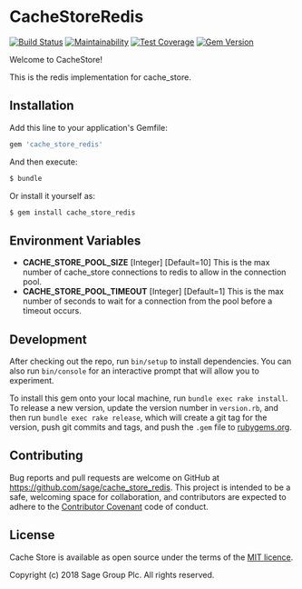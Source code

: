 # CacheStoreRedis

[![Build Status](https://travis-ci.org/Sage/cache_store_redis.svg?branch=master)](https://travis-ci.org/Sage/cache_store_redis)
[![Maintainability](https://api.codeclimate.com/v1/badges/c6a9256278881eab8328/maintainability)](https://codeclimate.com/github/Sage/cache_store_redis/maintainability)
[![Test Coverage](https://api.codeclimate.com/v1/badges/c6a9256278881eab8328/test_coverage)](https://codeclimate.com/github/Sage/cache_store_redis/test_coverage)
[![Gem Version](https://badge.fury.io/rb/cache_store_redis.svg)](https://badge.fury.io/rb/cache_store_redis)

Welcome to CacheStore!

This is the redis implementation for cache_store.

## Installation

Add this line to your application's Gemfile:

```ruby
gem 'cache_store_redis'
```

And then execute:

```bash
$ bundle
```

Or install it yourself as:

```bash
$ gem install cache_store_redis
```

## Environment Variables

 - **CACHE_STORE_POOL_SIZE** [Integer] [Default=10] This is the max number of cache_store connections to redis to allow in the connection pool.
 - **CACHE_STORE_POOL_TIMEOUT** [Integer] [Default=1] This is the max number of seconds to wait for a connection from the pool before a timeout occurs.

## Development

After checking out the repo, run `bin/setup` to install dependencies. You can also run `bin/console` for an interactive prompt that will allow you to experiment.

To install this gem onto your local machine, run `bundle exec rake install`. To release a new version, update the version number in `version.rb`, and then run `bundle exec rake release`, which will create a git tag for the version, push git commits and tags, and push the `.gem` file to [rubygems.org](https://rubygems.org).

## Contributing

Bug reports and pull requests are welcome on GitHub at https://github.com/sage/cache_store_redis. This project is intended to be a safe, welcoming space for collaboration, and contributors are expected to adhere to the [Contributor Covenant](http://contributor-covenant.org) code of conduct.


## License

Cache Store is available as open source under the terms of the
[MIT licence](LICENSE).

Copyright (c) 2018 Sage Group Plc. All rights reserved.

